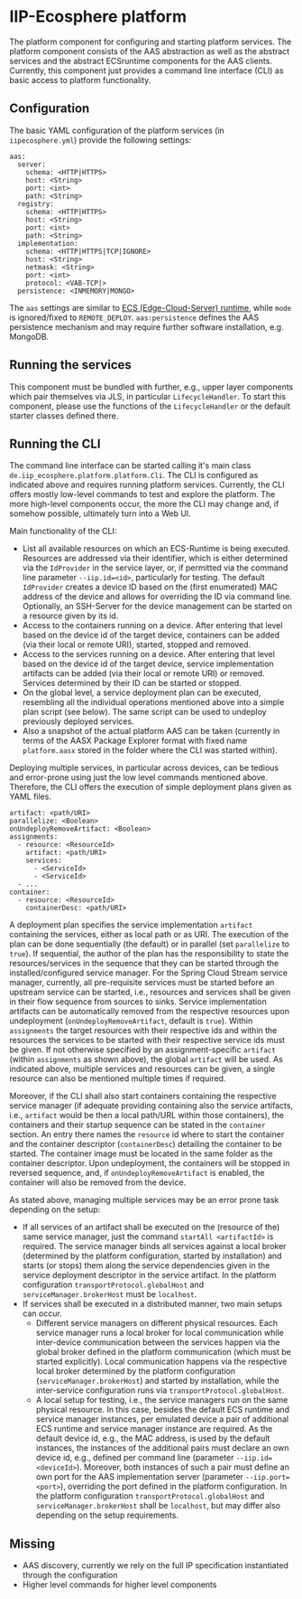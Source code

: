 # IIP-Ecosphere platform

The platform component for configuring and starting platform services. The platform component consists of the AAS abstraction as well as the abstract services and the abstract ECSruntime components for the AAS clients. Currently, this component just provides a command line interface (CLI) as basic access to platform functionality.

## Configuration

The basic YAML configuration of the platform services (in ``iipecosphere.yml``) provide the following settings:

    aas:
      server:
        schema: <HTTP|HTTPS>
        host: <String>
        port: <int>
        path: <String>
      registry:
        schema: <HTTP|HTTPS>
        host: <String>
        port: <int>
        path: <String>
      implementation:
        schema: <HTTP|HTTPS|TCP|IGNORE>
        host: <String>
        netmask: <String>
        port: <int>
        protocol: <VAB-TCP|>
      persistence: <INMEMORY|MONGO>
    
The `aas` settings are similar to [ECS (Edge-Cloud-Server) runtime](https://github.com/iip-ecosphere/platform/tree/main/platform/resources/ecsRuntime/README.md), while `mode` is ignored/fixed to `REMOTE_DEPLOY`. `aas:persistence` defines the AAS persistence mechanism and may require further software installation, e.g. MongoDB.

## Running the services

This component must be bundled with further, e.g., upper layer components which pair themselves via JLS, in particular `LifecycleHandler`. To start this component, please use the functions of the `LifecycleHandler` or the default starter classes defined there.

## Running the CLI

The command line interface can be started calling it's main class `de.iip_ecosphere.platform.platform.Cli`. The CLI is configured as indicated above and requires running platform services. Currently, the CLI offers mostly low-level commands to test and explore the platform. The more high-level components occur, the more the CLI may change and, if somehow possible, ultimately turn into a Web UI.

Main functionality of the CLI:
* List all available resources on which an ECS-Runtime is being executed. Resources are addressed via their identifier, which is either determined via the `IdProvider` in the service layer, or, if permitted via the command line parameter `--iip.id=<id>`, particularly for testing. The default `IdProvider` creates a device ID based on the (first enumerated) MAC address of the device and allows for overriding the ID via command line. Optionally, an SSH-Server for the device management can be started on a resource given by its id.
* Access to the containers running on a device. After entering that level based on the device id of the target device, containers can be added (via their local or remote URI), started, stopped and removed.
* Access to the services running on a device. After entering that level based on the device id of the target device, service implementation artifacts can be added (via their local or remote URI) or removed. Services determined by their ID can be started or stopped.
* On the global level, a service deployment plan can be executed, resembling all the individual operations mentioned above into a simple plan script (see below). The same script can be used to undeploy previously deployed services.
* Also a snapshot of the actual platform AAS can be taken (currently in terms of the AASX Package Explorer format with fixed name `platform.aasx` stored in the folder where the CLI was started within).

Deploying multiple services, in particular across devices, can be tedious and error-prone using just the low level commands mentioned above. Therefore, the CLI offers the execution of simple deployment plans given as YAML files.

    artifact: <path/URI>
    parallelize: <Boolean>
    onUndeployRemoveArtifact: <Boolean>
    assignments:
      - resource: <ResourceId>
        artifact: <path/URI>
        services:
          - <ServiceId>
          - <ServiceId>
      - ...
    container:
      - resource: <ResourceId>
        containerDesc: <path/URI>

A deployment plan specifies the service implementation `artifact` containing the services, either as local path or as URI. The execution of the plan can be done sequentially (the default) or in parallel (set `parallelize` to `true`). If sequential, the author of the plan has the responsibility to state the resources/services in the sequence that they can be started through the installed/configured service manager. For the Spring Cloud Stream service manager, currently, all pre-requisite services must be started before an upstream service can be started, i.e., resources and services shall be given in their flow sequence from sources to sinks. Service implementation artifacts can be automatically removed from the respective resources upon undeployment (`onUndeployRemoveArtifact`, default is `true`). Within `assignments` the target resources with their respective ids and within the resources the services to be started with their respective service ids must be given. If not otherwise specified by an assignment-specific `artifact` (within `assignments` as shown above), the global `artifact` will be used. As indicated above, multiple services and resources can be given, a single resource can also be mentioned multiple times if required. 

Moreover, if the CLI shall also start containers containing the respective service manager (if adequate providing containing also the service artifacts, i.e., `artifact` would be then a local path/URL within those containers), the containers and their startup sequence can be stated in the `container` section. An entry there names the `resource` id where to start the container and the container descriptor (`containerDesc`) detailing the container to be started. The container image must be located in the same folder as the container descriptor. Upon undeployment, the containers will be stopped in reversed sequence, and, if `onUndeployRemoveArtifact` is enabled, the container will also be removed from the device.

As stated above, managing multiple services may be an error prone task depending on the setup:

* If all services of an artifact shall be executed on the (resource of the) same service manager, just the command `startAll <artifactId>` is required. The service manager binds all services against a local broker (determined by the platform configuration, started by installation) and starts (or stops) them along the service dependencies given in the service deployment descriptor in the service artifact. In the platform configuration `transportProtocol.globalHost` and `serviceManager.brokerHost` must be `localhost`.
* If services shall be executed in a distributed manner, two main setups can occur.
    * Different service managers on different physical resources. Each service manager runs a local broker for local communication while inter-device communication between the services happen via the global broker defined in the platform communication (which must be started explicitly). Local communication happens via the respective local broker determined by the platform configuration (`serviceManager.brokerHost`) and started by installation, while the inter-service configuration runs via `transportProtocol.globalHost`. 
    * A local setup for testing, i.e., the service managers run on the same physical resource. In this case, besides the default ECS runtime and service manager instances, per emulated device a pair of additional ECS runtime and service manager instance are required. As the default device id, e.g., the MAC address, is used by the default instances, the instances of the additional pairs must declare an own device id, e.g., defined per command line (parameter `--iip.id=<deviceId>`). Moreover, both instances of such a pair must define an own port for the AAS implementation server (parameter `--iip.port=<port>`), overriding the port defined in the platform configuration. In the platform configuration `transportProtocol.globalHost` and `serviceManager.brokerHost` shall be `localhost`, but may differ also depending on the setup requirements.

## Missing
- AAS discovery, currently we rely on the full IP specification instantiated through the configuration
- Higher level commands for higher level components